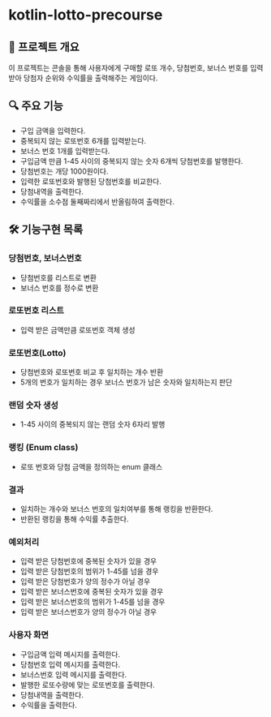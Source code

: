 # kotlin-lotto-precourse

## 📖 프로젝트 개요
이 프로젝트는 콘솔을 통해 사용자에게 구매할 로또 개수, 당첨번호, 보너스 번호를
입력 받아 당첨자 순위와 수익률을 출력해주는 게임이다.

## 🔍 주요 기능
- 구입 금액을 입력한다.
- 중복되지 않는 로또번호 6개를 입력받는다.
- 보너스 번호 1개를 입력받는다.
- 구입금액 만큼 1-45 사이의 중복되지 않는 숫자 6개씩 당첨번호를 발행한다.
- 당첨번호는 개당 1000원이다.
- 입력한 로또번호와 발행된 당첨번호를 비교한다.
- 당첨내역을 출력한다.
- 수익률을 소수점 둘째짜리에서 반올림하여 출력한다.

## 🛠️ 기능구현 목록

### 당첨번호, 보너스번호
- 당첨번호를 리스트로 변환
- 보너스 번호를 정수로 변환

### 로또번호 리스트
- 입력 받은 금액만큼 로또번호 객체 생성


### 로또번호(Lotto)
- 당첨번호와 로또번호 비교 후 일치하는 개수 반환
- 5개의 번호가 일치하는 경우 보너스 번호가 남은 숫자와 일치하는지 판단

### 랜덤 숫자 생성
- 1-45 사이의 중복되지 않는 랜덤 숫자 6자리 발행

### 랭킹 (Enum class)
- 로또 번호와 당첨 금액을 정의하는 enum 클래스

### 결과
- 일치하는 개수와 보너스 번호의 일치여부를 통해 랭킹을 반환한다.
- 반환된 랭킹을 통해 수익률 추출한다.

### 예외처리
- 입력 받은 당첨번호에 중복된 숫자가 있을 경우
- 입력 받은 당첨번호의 범위가 1-45를 넘을 경우
- 입력 받은 당첨번호가 양의 정수가 아닐 경우
- 입력 받은 보너스번호에 중복된 숫자가 있을 경우
- 입력 받은 보너스번호의 범위가 1-45를 넘을 경우
- 입력 받은 보너스번호가 양의 정수가 아닐 경우

### 사용자 화면
- 구입금액 입력 메시지를 출력한다.
- 당첨번호 입력 메시지를 출력한다.
- 보너스번호 입력 메시지를 출력한다.
- 발행한 로또수량에 맞는 로또번호를 출력한다.
- 당첨내역을 출력한다.
- 수익률을 출력한다.